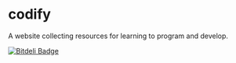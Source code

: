 codify
======

A website collecting resources for learning to program and develop.


[![Bitdeli Badge](https://d2weczhvl823v0.cloudfront.net/christabor/codify/trend.png)](https://bitdeli.com/free "Bitdeli Badge")

